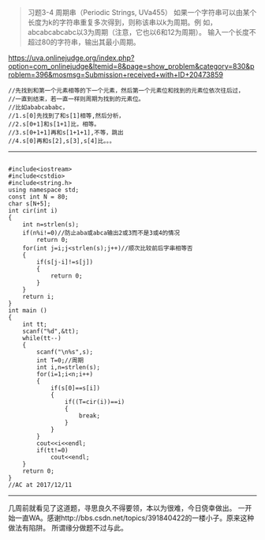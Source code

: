 > 习题3-4 周期串（Periodic Strings, UVa455）
如果一个字符串可以由某个长度为k的字符串重复多次得到，则称该串以k为周期。例
如，abcabcabcabc以3为周期（注意，它也以6和12为周期）。
输入一个长度不超过80的字符串，输出其最小周期。

https://uva.onlinejudge.org/index.php?option=com_onlinejudge&Itemid=8&page=show_problem&category=830&problem=396&mosmsg=Submission+received+with+ID+20473859
```
//先找到和第一个元素相等的下一个元素，然后第一个元素位和找到的元素位依次往后过，
//一直到结束，若一直一样则周期为找到的元素位。
//比如ababcababc，
//1.s[0]先找到了和s[1]相等,然后分析，
//2.s[0+1]和s[1+1]比，相等。
//3.s[0+1+1]再和s[1+1+1],不等，跳出
//4.s[0]再和s[2],s[3],s[4]比。。。

```
---
```

#include<iostream>
#include<cstdio>
#include<string.h>
using namespace std;
const int N = 80;
char s[N+5];
int cir(int i)
{
    int n=strlen(s);
    if(n%i!=0)//防止aba或abca输出2或3而不是3或4的情况
        return 0;
    for(int j=i;j<strlen(s);j++)//顺次比较前后字串相等否
    {
        if(s[j-i]!=s[j])
        {
            return 0;
        }
    }
    return i;
}
int main ()
{
    int tt;
    scanf("%d",&tt);
    while(tt--)
    {
        scanf("\n%s",s);
        int T=0;//周期
        int i,n=strlen(s);
        for(i=1;i<n;i++)
        {
            if(s[0]==s[i])
            {
                if((T=cir(i))==i)
                {
                    break;
                }
            }
        }
        cout<<i<<endl;
        if(tt!=0)
            cout<<endl;
    }
    return 0;
}
//AC at 2017/12/11

```
---
几周前就看见了这道题，寻思良久不得要领，本以为很难，今日侥幸做出。
一开始一直WA。感谢http://bbs.csdn.net/topics/391840422的一楼小子。原来这种做法有陷阱。
所谓缘分做题不过与此。